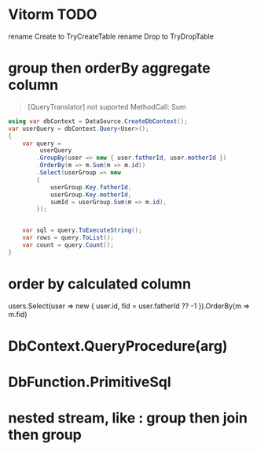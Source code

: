 ﻿# Vitorm TODO


rename Create to TryCreateTable
rename Drop to TryDropTable


# group then orderBy aggregate column
> [QueryTranslator] not suported MethodCall: Sum
``` csharp
using var dbContext = DataSource.CreateDbContext();
var userQuery = dbContext.Query<User>();
{
    var query =
         userQuery
        .GroupBy(user => new { user.fatherId, user.motherId })
        .OrderBy(m => m.Sum(m => m.id))
        .Select(userGroup => new
        {
            userGroup.Key.fatherId,
            userGroup.Key.motherId,
            sumId = userGroup.Sum(m => m.id),
        });


    var sql = query.ToExecuteString();
    var rows = query.ToList();
    var count = query.Count();
}
```



# order by calculated column
users.Select(user => new { user.id, fid = user.fatherId ?? -1 }).OrderBy(m => m.fid)





# DbContext.QueryProcedure<Entity>(arg)  
# DbFunction.PrimitiveSql 

# nested stream, like :  group then join then group